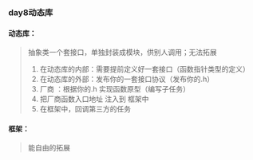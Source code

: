 ### day8动态库

#### 动态库：

> 抽象类一个套接口，单独封装成模块，供别人调用；无法拓展
>
> 1. 在动态库的内部：需要提前定义好一套接口（函数指针类型的定义）
> 2. 在动态库的外部：发布你的一套接口协议（发布你的.h）
> 3. 厂商 ：根据你的.h  实现函数原型（编写子任务）
> 4. 把厂商函数入口地址  注入到 框架中
> 5. 在框架中，回调第三方的任务

#### 框架：

> 能自由的拓展